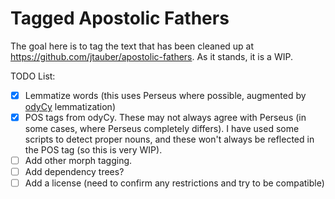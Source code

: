 # Tagged Apostolic Fathers

The goal here is to tag the text that has been cleaned up at <https://github.com/jtauber/apostolic-fathers>. As it stands, it is a WIP.

TODO List:

- [x] Lemmatize words (this uses Perseus where possible, augmented by [odyCy](https://centre-for-humanities-computing.github.io/odyCy/performance.html) lemmatization)
- [x] POS tags from odyCy. These may not always agree with Perseus (in some cases, where Perseus completely differs). I have used some scripts to detect proper nouns, and these won't always be reflected in the POS tag (so this is very WIP).
- [ ] Add other morph tagging.
- [ ] Add dependency trees?
- [ ] Add a license (need to confirm any restrictions and try to be compatible)
